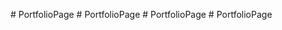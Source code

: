 

#   P o r t f o l i o P a g e  
 #   P o r t f o l i o P a g e  
 #   P o r t f o l i o P a g e  
 #   P o r t f o l i o P a g e  
 